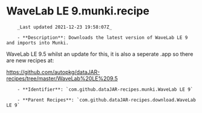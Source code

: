 # WaveLab LE 9.munki.recipe

        _Last updated 2021-12-23 19:58:07Z_

        - **Description**: Downloads the latest version of WaveLab LE 9 and imports into Munki.

WaveLab LE 9.5 whilst an update for this, it is also a seperate .app so there are new recipes at:

https://github.com/autopkg/dataJAR-recipes/tree/master/WaveLab%20LE%209.5

        - **Identifier**: `com.github.dataJAR-recipes.munki.WaveLab LE 9`

        - **Parent Recipes**: `com.github.dataJAR-recipes.download.WaveLab LE 9`